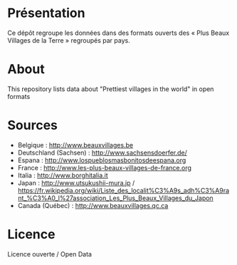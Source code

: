 
Présentation
============

Ce dépôt regroupe les données dans des formats ouverts des « Plus Beaux Villages de la Terre » regroupés par pays.

About
=====

This repository lists data about "Prettiest villages in the world" in open formats


Sources
=======
- Belgique : http://www.beauxvillages.be
- Deutschland (Sachsen) : http://www.sachsensdoerfer.de/
- Espana : http://www.lospueblosmasbonitosdeespana.org
- France : http://www.les-plus-beaux-villages-de-france.org
- Italia : http://www.borghitalia.it
- Japan : http://www.utsukushii-mura.jp / https://fr.wikipedia.org/wiki/Liste_des_localit%C3%A9s_adh%C3%A9rant_%C3%A0_l%27association_Les_Plus_Beaux_Villages_du_Japon
- Canada (Québec) : http://www.beauxvillages.qc.ca

Licence
=======
Licence ouverte / Open Data

